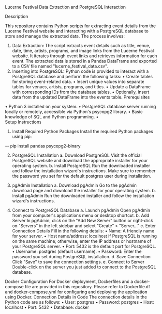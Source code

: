 Lucerne Festival Data Extraction and PostgreSQL Interaction

Description

This repository contains Python scripts for extracting event details from the Lucerne Festival website and interacting with a PostgreSQL database to store and manage the extracted data. The process involves:
1.	Data Extraction: The script extracts event details such as title, venue, date, time, artists, programs, and image links from the Lucerne Festival website. It iterates through event links and retrieves information for each event. The extracted data is stored in a Pandas DataFrame and exported to a CSV file named "lucerne_festival_data.csv".
2.	Inserting into PostgreSQL: Python code is provided to interact with a PostgreSQL database and perform the following tasks:
•	Create tables for storing event-related data.
•	Insert unique values into separate tables for venues, artists, programs, and titles.
•	Update a DataFrame with corresponding IDs from the database tables.
•	Optionally, insert data from the updated DataFrame into the events table.
Prerequisites

•	Python 3 installed on your system.
•	PostgreSQL database server running locally or remotely, accessible via Python's psycopg2 library.
•	Basic knowledge of SQL and Python programming.
•	
Setup Instructions

1. Install Required Python Packages
Install the required Python packages using pip:

-- pip install pandas psycopg2-binary 

2. PostgreSQL Installation
a. Download PostgreSQL
Visit the official PostgreSQL website and download the appropriate installer for your operating system.
b. Install PostgreSQL
Run the downloaded installer and follow the installation wizard's instructions. Make sure to remember the password you set for the default postgres user during installation.

3. pgAdmin Installation
a. Download pgAdmin
Go to the pgAdmin download page and download the installer for your operating system.
b. Install pgAdmin
Run the downloaded installer and follow the installation wizard's instructions.

4. Connect to PostgreSQL Database
a. Launch pgAdmin
Open pgAdmin from your computer's applications menu or desktop shortcut.
b. Add Server
In pgAdmin, click on the "Add New Server" button or right-click on "Servers" in the left sidebar and select "Create" > "Server..."
c. Enter Connection Details
Fill in the following details:
•	Name: A friendly name for your server.
•	Host name/address: localhost if PostgreSQL is running on the same machine; otherwise, enter the IP address or hostname of your PostgreSQL server.
•	Port: 5432 is the default port for PostgreSQL.
•	Username: postgres (default username).
•	Password: Enter the password you set during PostgreSQL installation.
d. Save Connection
Click "Save" to save the connection settings.
e. Connect to Server
Double-click on the server you just added to connect to the PostgreSQL database.

Docker Configuration
For Docker deployment, Dockerfiles and a docker-compose file are provided in this repository. Please refer to Dockerfile.df and docker-compose.yml for configuring and deploying the application using Docker.
Connection Details in Code
The connection details in the Python code are as follows:
•	User: postgres
•	Password: postgres
•	Host: localhost
•	Port: 5432
•	Database: docker